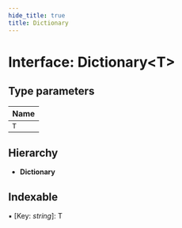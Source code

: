 ```yaml
---
hide_title: true
title: Dictionary
---
```


# Interface: Dictionary<T\>

## Type parameters

Name |
------ |
`T` |

## Hierarchy

* **Dictionary**

## Indexable

▪ [Key: *string*]: T
